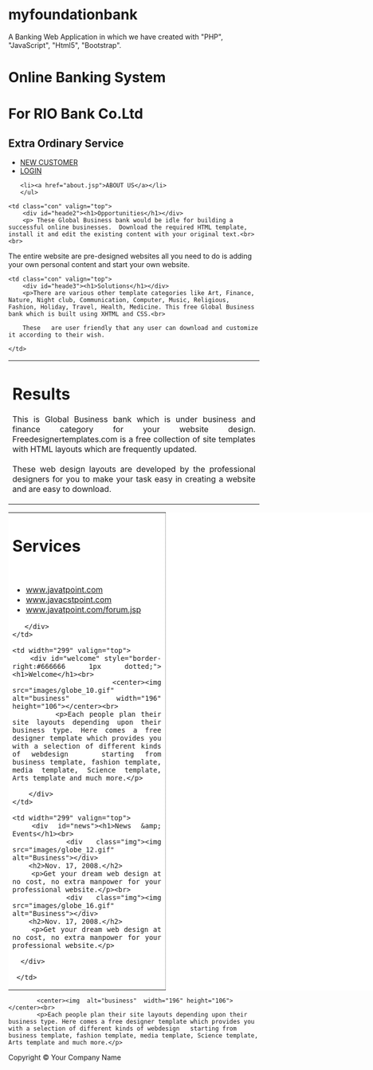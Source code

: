# myfoundationbank

A Banking Web Application in which we have created with "PHP", "JavaScript", "Html5", "Bootstrap".
<!DOCTYPE HTML PUBLIC "-//W3C//DTD HTML 4.01 Transitional//EN" "http://www.w3.org/TR/html4/loose.dtd">
<html>
<head>
<meta http-equiv="Content-Type" content="text/html; charset=utf-8">
<title>Online Banking ..</title>
<link href="style.css" rel="stylesheet" type="text/css">
<script type="text/javascript">
function ctck()
{
var sds = document.getElementById("dum");

}
</script>

</head>

<body>

<div id="top_links">
  

<div id="header">
	<h1>Online Banking System<span class="style1"></span></h1>
	<h1>For RIO Bank Co.Ltd<span class="style1"></span></h1>
    <h2>Extra Ordinary Service</h2>	

</div>

<div id="navigation">
    <ul>
	<li><a href="create1.html">NEW CUSTOMER</a></li>
    <li><a href="login.html">LOGIN</a></li>
    
    <li><a href="about.jsp">ABOUT US</a></li>
    </ul>
</div>

<table cellpadding="0" cellspacing="0" id="content1"><tr align="justify">
	<td class="con" valign="top">
    	<div id="heade1"><h1>Results</h1></div>
        <p>This is  Global Business bank which is under business and finance category for your website design. Freedesignertemplates.com is a free collection of site templates with HTML layouts which are frequently updated.<br><br>
        These web design layouts are developed by the professional designers for you to make your task easy in creating a website and are easy to download. 
      

</p>
    </td>
    
    <td class="con" valign="top">
    	<div id="heade2"><h1>Opportunities</h1></div>
        <p> These Global Business bank would be idle for building a successful online businesses.  Download the required HTML template, install it and edit the existing content with your original text.<br><br>

The entire website   are pre-designed websites all you need to do is adding your own personal content and start your own website. 

</p>
    </td>
    
    <td class="con" valign="top">
    	<div id="heade3"><h1>Solutions</h1></div>
        <p>There are various other template categories like Art, Finance, Nature, Night club, Communication, Computer, Music, Religious, Fashion, Holiday, Travel, Health, Medicine. This free Global Business bank which is built using XHTML and CSS.<br>
        
        These   are user friendly that any user can download and customize it according to their wish.
        
    </td>
</tr></table>

<table style="width:897px; background:#FFFFFF; margin:0 auto;"><tr align="justify">
	<td width="299" valign="top" style="border-right:#666666 1px dotted;">
    	<div id="services"><h1>Services</h1><br>
		    <ul>
        	<li><a href="#">www.javatpoint.com</a></li>
            <li><a href="#">www.javacstpoint.com </a></li>
            <li><a href="#">www.javatpoint.com/forum.jsp</a></li>
            </ul>
			
       </div>
	</td>
    
    <td width="299" valign="top">
    	<div id="welcome" style="border-right:#666666 1px dotted;"><h1>Welcome</h1><br>
    	    <center><img src="images/globe_10.gif" alt="business" width="196" height="106"></center><br>
		    <p>Each people plan their site layouts depending upon their business type. Here comes a free designer template which provides you with a selection of different kinds of webdesign   starting from business template, fashion template, media template, Science template, Arts template and much more.</p>
	    	
	    </div>      
    </td>
    
    <td width="299" valign="top">
   	  <div id="news"><h1>News &amp; Events</h1><br>
      	<div class="img"><img src="images/globe_12.gif" alt="Business"></div>
        <h2>Nov. 17, 2008.</h2>
        <p>Get your dream web design at no cost, no extra manpower for your professional website.</p><br>
        <div class="img"><img src="images/globe_16.gif" alt="Business"></div>
        <h2>Nov. 17, 2008.</h2>
        <p>Get your dream web design at no cost, no extra manpower for your professional website.</p>
      
      </div>
        	
     </td>
</tr></table>

<div id="footer_top">
  <div id="footer_navigation">
  

  </div>
  
  <div id="footer_copyright" >
 
    	    <center><img  alt="business"  width="196" height="106"></center><br>
		    <p>Each people plan their site layouts depending upon their business type. Here comes a free designer template which provides you with a selection of different kinds of webdesign   starting from business template, fashion template, media template, Science template, Arts template and much more.</p>
	  
  Copyright © Your Company Name</div>
</div>

<script type="text/javascript">
document.onload = ctck();
</script>
</div>

</body>
</html>
